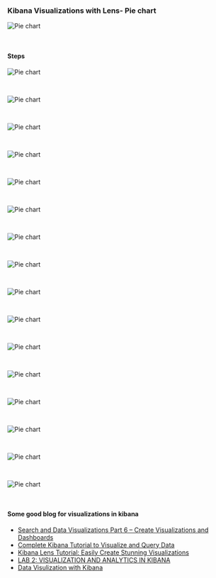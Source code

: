 ### Kibana Visualizations with Lens- Pie chart


![Pie chart](images/dashboard/Pie-chart-flight-tracking-based-on-country.png)

</br>

#### Steps

![Pie chart](images/dashboard/Pie-chart-flight-tracking-based-on-country-01-01.png)

</br>

![Pie chart](images/dashboard/Pie-chart-flight-tracking-based-on-country-01-02.png)

</br>

![Pie chart](images/dashboard/Pie-chart-flight-tracking-based-on-country-03.png)

</br>

![Pie chart](images/dashboard/Pie-chart-flight-tracking-based-on-country-04.png)

</br>

![Pie chart](images/dashboard/Pie-chart-flight-tracking-based-on-country-05.png)

</br>

![Pie chart](images/dashboard/Pie-chart-flight-tracking-based-on-country-06.png)

</br>

![Pie chart](images/dashboard/Pie-chart-flight-tracking-based-on-country-07.png)

</br>

![Pie chart](images/dashboard/Pie-chart-flight-tracking-based-on-country-08.png)

</br>

![Pie chart](images/dashboard/Pie-chart-flight-tracking-based-on-country-09.png)

</br>

![Pie chart](images/dashboard/Pie-chart-flight-tracking-based-on-country-10.png)

</br>

![Pie chart](images/dashboard/Pie-chart-flight-tracking-based-on-country-11.png)

</br>

![Pie chart](images/dashboard/Pie-chart-flight-tracking-based-on-country-12.png)

</br>

![Pie chart](images/dashboard/Pie-chart-flight-tracking-based-on-country-13.png)

</br>

![Pie chart](images/dashboard/Pie-chart-flight-tracking-based-on-country-14.png)

</br>

![Pie chart](images/dashboard/Pie-chart-flight-tracking-based-on-country-15.png)

</br>

![Pie chart](images/dashboard/Pie-chart-flight-tracking-based-on-country-16.png)

</br>

#### Some good blog for visualizations in kibana

- [Search and Data Visualizations Part 6 – Create Visualizations and Dashboards](https://blogs.oracle.com/peoplesoft/post/search-and-visualizations-6-kibana-objects)
- [Complete Kibana Tutorial to Visualize and Query Data](https://phoenixnap.com/kb/kibana-tutorial)
- [Kibana Lens Tutorial: Easily Create Stunning Visualizations](https://coralogix.com/blog/kibana-lens-tutorial-easily-create-stunning-visualizations/)
- [LAB 2: VISUALIZATION AND ANALYTICS IN KIBANA](https://intro.aesworkshops.com/02-kibana.html)
- [Data Visulization with Kibana](https://catalog.workshops.aws/eks-logging/en-US/opensearch/3-kibana)


